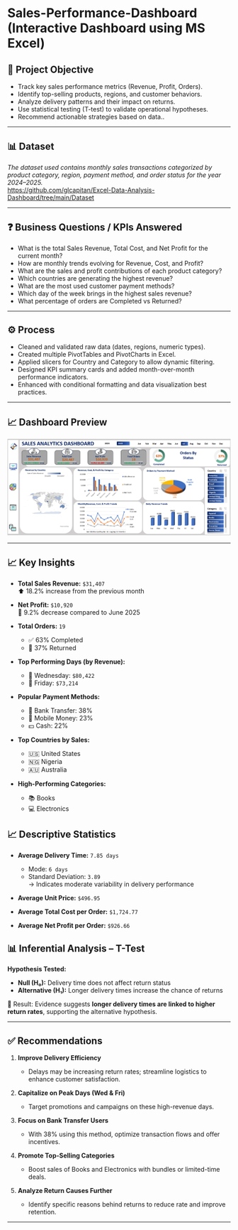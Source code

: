 # Sales-Performance-Dashboard (Interactive Dashboard using MS Excel)

## 📌 Project Objective
- Track key sales performance metrics (Revenue, Profit, Orders).
- Identify top-selling products, regions, and customer behaviors.
- Analyze delivery patterns and their impact on returns.
- Use statistical testing (T-test) to validate operational hypotheses.
- Recommend actionable strategies based on data..

---

## 📊 Dataset
*The dataset used contains monthly sales transactions categorized by product category, region, payment method, and order status for the year 2024–2025.*  
https://github.com/glcapitan/Excel-Data-Analysis-Dashboard/tree/main/Dataset


---

## ❓ Business Questions / KPIs Answered
- What is the total Sales Revenue, Total Cost, and Net Profit for the current month?
- How are monthly trends evolving for Revenue, Cost, and Profit?
- What are the sales and profit contributions of each product category?
- Which countries are generating the highest revenue?
- What are the most used customer payment methods?
- Which day of the week brings in the highest sales revenue?
- What percentage of orders are Completed vs Returned?

---

## ⚙️ Process
- Cleaned and validated raw data (dates, regions, numeric types).
- Created multiple PivotTables and PivotCharts in Excel.
- Applied slicers for Country and Category to allow dynamic filtering.
- Designed KPI summary cards and added month-over-month performance indicators.
- Enhanced with conditional formatting and data visualization best practices.

---

## 📈 Dashboard Preview

![Sales Analytics Dashboard Preview](https://github.com/glcapitan/Excel-Data-Analysis-Dashboard/blob/main/Dashboard.png)

---

## 📈 Key Insights
- **Total Sales Revenue:** `$31,407`  
  ⬆️ 18.2% increase from the previous month

- **Net Profit:** `$10,920`  
  🔻 9.2% decrease compared to June 2025

- **Total Orders:** `19`  
  - ✅ 63% Completed  
  - 🔄 37% Returned

- **Top Performing Days (by Revenue):**
  - 🥇 Wednesday: `$80,422`
  - 🥈 Friday: `$73,214`

- **Popular Payment Methods:**
  - 🏦 Bank Transfer: 38%
  - 📱 Mobile Money: 23%
  - 💵 Cash: 22%

- **Top Countries by Sales:**
  - 🇺🇸 United States
  - 🇳🇬 Nigeria
  - 🇦🇺 Australia

- **High-Performing Categories:**
  - 📚 Books
  - 💻 Electronics

## 📈 Descriptive Statistics

- **Average Delivery Time:** `7.85 days`  
  - Mode: `6 days`  
  - Standard Deviation: `3.89`  
  → Indicates moderate variability in delivery performance

- **Average Unit Price:** `$496.95`

- **Average Total Cost per Order:** `$1,724.77`

- **Average Net Profit per Order:** `$926.66`

## 📊 Inferential Analysis – T-Test

**Hypothesis Tested:**

- **Null (H₀):** Delivery time does not affect return status  
- **Alternative (H₁):** Longer delivery times increase the chance of returns

🧠 Result: Evidence suggests **longer delivery times are linked to higher return rates**, supporting the alternative hypothesis.

---

## ✅ Recommendations

1. **Improve Delivery Efficiency**  
   - Delays may be increasing return rates; streamline logistics to enhance customer satisfaction.

2. **Capitalize on Peak Days (Wed & Fri)**  
   - Target promotions and campaigns on these high-revenue days.

3. **Focus on Bank Transfer Users**  
   - With 38% using this method, optimize transaction flows and offer incentives.

4. **Promote Top-Selling Categories**  
   - Boost sales of Books and Electronics with bundles or limited-time deals.

5. **Analyze Return Causes Further**  
   - Identify specific reasons behind returns to reduce rate and improve retention.

---


